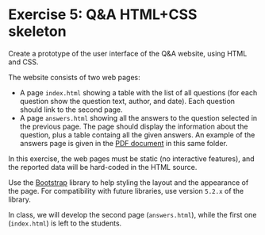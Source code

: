 # Exercise 5: Q&A HTML+CSS skeleton

Create a prototype of the user interface of the Q&A website, using HTML and CSS.

The website consists of two web pages:

- A page `index.html` showing a table with the list of all questions (for each question show the question text, author, and date). Each question should link to the second page.
- A page `answers.html` showing all the answers to the question selected in the previous page. The page should display the information about the question, plus a table containg all the given answers. An example of the answers page is given in the [PDF document](./qa-webpage-mockup.pdf) in this same folder.

In this exercise, the web pages must be static (no interactive features), and the reported data will be hard-coded in the HTML source.

Use the [Bootstrap](https://getbootstrap.com/) library to help styling the layout and the appearance of the page. For compatibility with future libraries, use version `5.2.x` of the library.

In class, we will develop the second page (`answers.html`), while the first one (`index.html`) is left to the students.